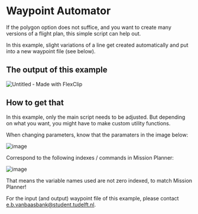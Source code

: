 # Waypoint Automator

If the polygon option does not suffice, and you want to create many versions of a flight plan, this simple script can help out.

In this example, slight variations of a line get created automatically and put into a new waypoint file (see below). 

## The output of this example

![Untitled ‑ Made with FlexClip](https://user-images.githubusercontent.com/47579794/203335996-97552280-41c3-47cf-8719-d4d7e6908922.gif)

## How to get that

In this example, only the main script needs to be adjusted. But depending on what you want, you might have to make custom utility functions.

When changing parameters, know that the paramaters in the image below:

![image](https://user-images.githubusercontent.com/47579794/203753996-ad186968-e484-4700-8802-77198b6c4815.png)

Correspond to the following indexes / commands in Mission Planner:

![image](https://user-images.githubusercontent.com/47579794/203753248-bf59a22c-ad83-464e-a2fd-a3cb1c2aadc0.png)

That means the variable names used are not zero indexed, to match Mission Planner!

For the input (and output) waypoint file of this example, please contact e.b.vanbaasbank@student.tudelft.nl.

